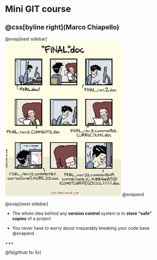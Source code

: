 # Mini GIT course

@css[byline right](Marco Chiapello)
---

@snap[east sidebar]
![Logo](assets/img/phd101212s.png)
@snapend

@snap[west sidebar]
* The whole idea behind any **version control** system is to **store “safe” copies** of a project 

* You never have to worry about irreparably breaking your code base
@snapend

+++

@fa[github fa-3x]


